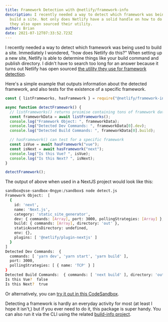 ```yaml
---
title: Framework Detection with @netlify/framework-info
description: I recently needed a way to detect which framework was being used to
  build a site. Not only does Netlify have a solid handle on how to do that, but
  they also open sourced their utility.
author: Brian
date: 2021-07-12T07:33:52.723Z
---
```

I recently needed a way to detect which framework was being used to build a site. Immediately I wondered, "how does Netlify do this?" When setting up a new site, Netlify is able to determine things like your build command and publish directory. I didn't have to search too long for an answer because it turns out Netlify has open sourced [the utility they use for framework detection](https://github.com/netlify/framework-info).

Here's a simple example that outputs information about the detected framework, and also tests for the existence of a specific framework.

```js
const { listFrameworks, hasFramework } = require("@netlify/framework-info");

async function detectFramework() {
  // listFrameworks() returns proimise containing tons of framework data
  const frameworkData = await listFrameworks();
  console.log("Framework Object: ", frameworkData);
  console.log("Detected Dev Commands: ", frameworkData[0].dev);
  console.log("Detected Build Commands: ", frameworkData[0].build);

  // hasFramework() can test for a specific framework
  const isVue = await hasFramework("vue");
  const isNext = await hasFramework("next");
  console.log("Is this Vue? ", isVue);
  console.log("Is this Next? ", isNext);
}

detectFramework();
```

The output of above when used in a NextJS project would look like this:

```bash
sandbox@sse-sandbox-0ngye:/sandbox$ node detect.js
Framework Object:  [
  {
    id: 'next',
    name: 'Next.js',
    category: 'static_site_generator',
    dev: { commands: [Array], port: 3000, pollingStrategies: [Array] },
    build: { commands: [Array], directory: 'out' },
    staticAssetsDirectory: undefined,
    env: {},
    plugins: [ '@netlify/plugin-nextjs' ]
  }
]
Detected Dev Commands:  {
  commands: [ 'yarn dev', 'yarn start', 'yarn build' ],
  port: 3000,
  pollingStrategies: [ { name: 'TCP' } ]
}
Detected Build Commands:  { commands: [ 'next build' ], directory: 'out' }
Is this Vue?  false
Is this Next?  true
```

Or alternatively, you can [try it out in this CodeSandbox](https://codesandbox.io/s/framework-detection-0ngye?file=/detect.js).

Detecting a framework is hardly an everyday activity for most (at least I hope it isn't,) but if you ever need to do it, this package is super handy. You can also run it via the CLI using the related [build-info project](https://github.com/netlify/build-info).